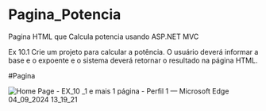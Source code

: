 # Pagina_Potencia
Pagina HTML que Calcula potencia usando ASP.NET MVC
 
Ex 10.1 Crie um projeto para calcular a potência. O usuário deverá informar a base e o expoente e o sistema 
deverá retornar o resultado na página HTML. 

#Pagina

![Home Page - EX_10 _1 e mais 1 página - Perfil 1 — Microsoft​ Edge 04_09_2024 13_19_21](https://github.com/user-attachments/assets/b245be62-041d-4f32-8406-6979fda63353)
